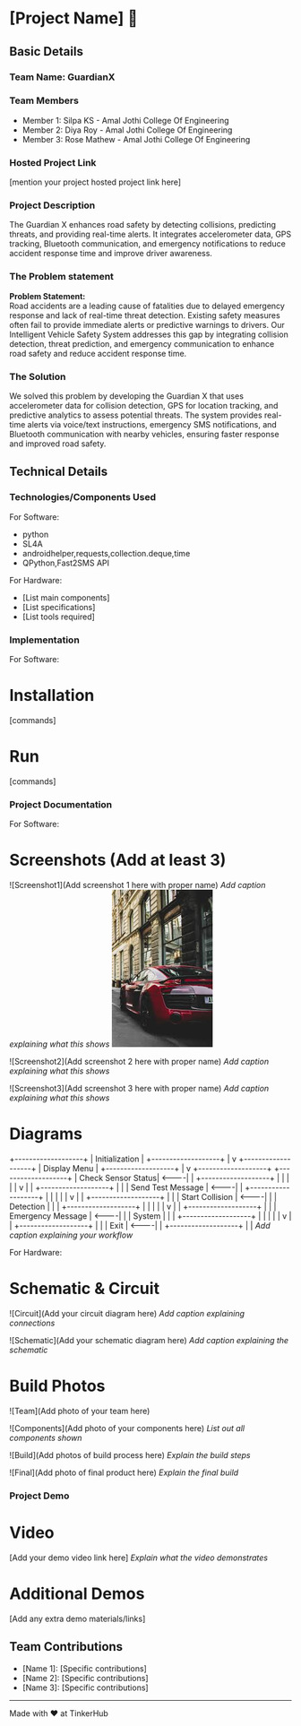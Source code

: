 # [Project Name] 🎯


## Basic Details
### Team Name: GuardianX


### Team Members
- Member 1: Silpa KS - Amal Jothi College Of Engineering
- Member 2: Diya Roy -  Amal Jothi College Of Engineering
- Member 3: Rose Mathew -  Amal Jothi College Of Engineering

### Hosted Project Link
[mention your project hosted project link here]

### Project Description
The Guardian X enhances road safety by detecting collisions, predicting threats, and providing real-time alerts. It integrates accelerometer data, GPS tracking, Bluetooth communication, and emergency notifications to reduce accident response time and improve driver awareness.

### The Problem statement
**Problem Statement:**  
Road accidents are a leading cause of fatalities due to delayed emergency response and lack of real-time threat detection. Existing safety measures often fail to provide immediate alerts or predictive warnings to drivers. Our Intelligent Vehicle Safety System addresses this gap by integrating collision detection, threat prediction, and emergency communication to enhance road safety and reduce accident response time.

### The Solution
We solved this problem by developing the Guardian X that uses accelerometer data for collision detection, GPS for location tracking, and predictive analytics to assess potential threats. The system provides real-time alerts via voice/text instructions, emergency SMS notifications, and Bluetooth communication with nearby vehicles, ensuring faster response and improved road safety.

## Technical Details
### Technologies/Components Used
For Software:
- python
- SL4A
- androidhelper,requests,collection.deque,time
- QPython,Fast2SMS API

For Hardware:
- [List main components]
- [List specifications]
- [List tools required]

### Implementation
For Software:
# Installation
[commands]

# Run
[commands]

### Project Documentation
For Software:

# Screenshots (Add at least 3)
![Screenshot1](Add screenshot 1 here with proper name)
*Add caption explaining what this shows*
![Alt text](asset/car.png) 

![Screenshot2](Add screenshot 2 here with proper name)
*Add caption explaining what this shows*

![Screenshot3](Add screenshot 3 here with proper name)
*Add caption explaining what this shows*

# Diagrams
+-------------------+
|  Initialization   |
+-------------------+
          |
          v
+-------------------+
|  Display Menu     |
+-------------------+
          |
          v
+-------------------+       +-------------------+
| Check Sensor Status| <----|                   |
+-------------------+       |                   |
          |                 |                   |
          v                 |                   |
+-------------------+       |                   |
| Send Test Message | <----|                   |
+-------------------+       |                   |
          |                 |                   |
          v                 |                   |
+-------------------+       |                   |
| Start Collision   | <----|                   |
| Detection         |       |                   |
+-------------------+       |                   |
          |                 |                   |
          v                 |                   |
+-------------------+       |                   |
| Emergency Message | <----|                   |
| System            |       |                   |
+-------------------+       |                   |
          |                 |                   |
          v                 |                   |
+-------------------+       |                   |
| Exit              | <----|                   |
+-------------------+       |                   |
*Add caption explaining your workflow*

For Hardware:

# Schematic & Circuit
![Circuit](Add your circuit diagram here)
*Add caption explaining connections*

![Schematic](Add your schematic diagram here)
*Add caption explaining the schematic*

# Build Photos
![Team](Add photo of your team here)


![Components](Add photo of your components here)
*List out all components shown*

![Build](Add photos of build process here)
*Explain the build steps*

![Final](Add photo of final product here)
*Explain the final build*

### Project Demo
# Video
[Add your demo video link here]
*Explain what the video demonstrates*

# Additional Demos
[Add any extra demo materials/links]

## Team Contributions
- [Name 1]: [Specific contributions]
- [Name 2]: [Specific contributions]
- [Name 3]: [Specific contributions]

---
Made with ❤️ at TinkerHub
